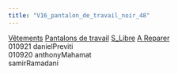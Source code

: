 ```yaml
---
title: "V16_pantalon_de_travail_noir_48"
---
```


[Vêtements](notes/equipements/L_Vetements.md) [Pantalons de travail](notes/equipements/vetements/V_PantalonsDeTravail.md) [S_Libre](notes/statut/S_Libre.md)
[A Reparer](notes/statut/S_aReparer.md)\
010921 danielPreviti\
010920 anthonyMahamat\
samirRamadani